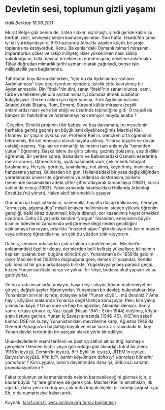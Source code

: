 # Devletin sesi, toplumun gizli yaşamı

*Halil Berktay 16.06.2011*

<div class="yazi"><p>Murat Belge gibi benim de, zaten sıdkım sıyrılmıştı, şimdi geride kalan şu berbat, rezil, seviyesiz seçim kampanyasından. Son hafta, tesadüfen (ama iyi ki) yurtdışındaydık. 6-9 haziranda Atina’da yapılan küçük bir proje toplantısına katılıyorduk. Konu, Balkanlar’daki Osmanlı mimarî mirasının, imparatorluk çöker ve rakip milliyetçilikler yükselirken nasıl silinip yokolduğunu, hâlâ mevcut örnekleri üzerinden genç nesillere anlatmaktı. Tülay doğrudan mimarlık tarihi uzmanı olarak çağrılıydı, bense işin milliyetçilik yanı bağlamında. </p>
<p>Tahribatın boyutlarını dinlerken, “işte bu da Aydınlanma –onların Aydınlanması” diye geçiriyordum içimden; üstelik çifte kavrulmuş bir Aydınlanmacılık. Din “öteki”nin dini, sanat “öteki”nin sanatı olunca, cami, türbe ve tekkeleriyle <i>dinî</i> anıtsal mimarîyi dümdüz etmek büsbütün kolaylaşıyor. Derken aklım işin diğer yanına; Türk Aydınlanma’sının Anadolu’daki Bizans, Rum, Ermeni, Süryani kültür mirasını (çeşitli anlamlarda) nasıl yerle bir ettiği ve üzerinde tepindiğine gitti. O trajedi de benzer bir hatırlatma ve hatırlanmayı hak etmiyor muydu acaba ?       </p>
<p> Geçelim. Şimdiki projenin fikir babası ve baş danışmanı, bu meselenin herhalde gelmiş geçmiş en büyük ismi diyebileceğimiz Machiel Kiel. Efsanevî bir yaşam öyküsü var, Profesör Kiel’in. Gençken orta öğrenimini bitirmemiş. Bir kol emekçisi olarak hayata atılmış. Yıllarca taşçılık ve duvar ustalığı yapmış. Yapıları ve mimarlığı kelimenin tam anlamıyla “temelden yukarı” öğrenmiş. Başka işlere de girip çıkmış; gezmiş dolaşmış, çeşitli diller öğrenmiş. Bir yerden sonra, Balkanlara ve Balkanlardaki Osmanlı eserlerine merak sarmış. Gitmedik köy, ayak basmadık vadi, çekilmedik fotoğraf bırakmamış. Herşeyi görmüş, tanımlamış, not almış, kaydetmiş, inanılmaz hafızasına yazmış. Günlerden bir gün, Hollanda’daki bir yasa değişikliğinden yararlanarak üniversite öğrenimini ve ardından doktorasını, birikimi temelinde basamakları adetâ çifter çifter atlayarak tamamlayıp (1983), kürsü sahibi de olmuş (1993). Yakın zamanda İstanbul’daki Hollanda Arkeoloji Enstitüsü’nü yönetti. Halen aktif bir emeklilik yaşıyor. </p>
<p>Günümüzün hayli çıtkırıldım, nanemolla, hayatta düşüp kalkmamış, herşeyin “armut piş, ağzıma düş” misali kolayca hallolmasını isteyen yüksek öğrenim gençliği, belki biraz düşünmeli, böyle dirençli, zor kazanılmış hayat örnekleri üzerinde. Daha 25 yaşında kendini “yorgun” hisseden, enerjisinin büyük kısmını ödevlerini zamanında yetiştirmeye değil neden geciktiğini açıklamaya harcayan, ortalıkta “mazeret ağacı” gibi dolaşan bir kısım master veya doktora öğrencilerine, en çok bu yüzden sinir oluyorum.  </p>
<p>Dalmış, seminer odasından çok uzaklara sürüklenmişim. Machiel’in anlatımındaki özel bir detay, derinlerden belli belirsiz yükseliyor; bilincimin kapısını çalarak beni bugüne döndürüyor. Yunanistan’a ilk 1959’da geldim, diyor Machiel Kiel (1938’de doğduğuna göre, demek 21 yaşında). Kendisi gibi idealist bir grup arkadaşıyla birlikte, Yugoslavya’yı beş parasız geçip, kuzey Yunanistan’daki harap ve yoksul bir köye, bedava okul yapıyor ve su getiriyorlar. </p>
<p>Ve bu arada insanlarla tanışıyor, haşır neşir oluyor, köyün mahremiyetine giriyor, değişik şeyler öğreniyorlar. Yunanistan bir devlet; bulundukları köy Yunanistan sınırları içinde; dolayısıyla bir “Yunan köyü”... mü dersiniz ? Ama hayır, köylüler aralarında Yunanca değil Ulahça konuşuyor. Peki, kim yakıp yıkmış bu köyü ? Uzun süre ve hep bir ağızdan, Almanlar deniyor. Sonra sonra ortaya çıkıyor ki, Nazi işgali (Nisan 1941 - Ekim 1944) değilmiş, köyün altını üstüne getiren. Yunan İç Savaşı sırasında (1946-49), KKE’nin askerî kanadı DSE’nin kuzey Yunanistan’daki mevzilerine karşı, Ağustos 1949’da General Papagos’un başlattığı büyük ve nihaî taarruz sırasındadır ki, köy Yunan devlet terörünün bir parçası olarak yerle bir ediliyor.  </p>
<p>Ulus-devletlerin resmî tarihleri ve bastırıp sathın altına ittiği karmaşık gerçekler ! Hemen hiçbir şeyin göründüğü gibi olmadığı tuhaf bir âlem. 1915’in içyüzü, Dersim’in içyüzü, 6-7 Eylül’ün içyüzü, JİTEM’in içyüzü, Balyoz’un içyüzü. <i>Kim bilir, benim köylümden daha iyi, kahrolası hünerini yamaların ?</i> Kim uygular, benim devletimden daha iyi, öldürücü sanatını provokasyonların ? </p>
<p>Fakat toplumun sır katmanlarında nelerin barınabileceğini görmek için, o kadar büyük “iş”lere gitmeye de gerek yok. Machiel Kiel’in anlattıkları, ilk ağızda, daha yeni okuduğum, çok daha küçük ölçekli bir örneği çağrıştırıyor. Eh, o da cumartesiye kalsın artık.</p>
</div>

Kaynak: [taraf.com.tr](http://www.taraf.com.tr/halil-berktay/makale-devletin-sesi-toplumun-gizli-yasami.htm), [web.archive.org (arşiv bağlantısı)](http://web.archive.org/web/20131022103311/http://www.taraf.com.tr/halil-berktay/makale-devletin-sesi-toplumun-gizli-yasami.htm)
